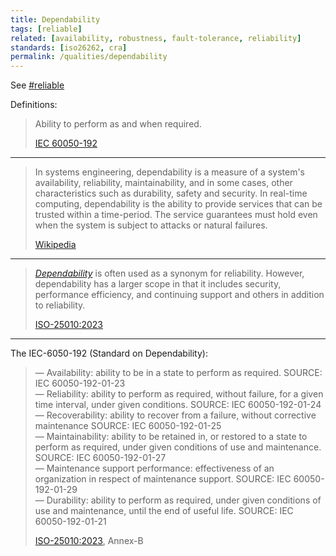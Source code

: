 ```yaml
---
title: Dependability
tags: [reliable]
related: [availability, robustness, fault-tolerance, reliability]
standards: [iso26262, cra]
permalink: /qualities/dependability
---
```


See [#reliable](/tag-reliable)

Definitions:

>Ability to perform as and when required.
>
>[IEC 60050-192](https://webstore.iec.ch/preview/info_iec60050-192%7Bed1.0%7Db.pdf)

<hr class="with-no-margin"/>

>In systems engineering, dependability is a measure of a system's availability, reliability, maintainability, and in some cases, other characteristics such as durability, safety and security. In real-time computing, dependability is the ability to provide services that can be trusted within a time-period. The service guarantees must hold even when the system is subject to attacks or natural failures. 
>
>[Wikipedia](https://en.wikipedia.org/wiki/Dependability)


<hr class="with-no-margin"/>

>[_Dependability_](/qualities/dependability) is often used as a synonym for reliability. However, dependability has a larger scope in that it includes security, performance efficiency, and continuing support and others in addition to reliability.
>
>[ISO-25010:2023](/references/#iso-25010-2023)


<hr class="with-no-margin"/>

The IEC-6050-192 (Standard on Dependability):

>— Availability: ability to be in a state to perform as required. SOURCE: IEC 60050-192-01-23<br>
>— Reliability: ability to perform as required, without failure, for a given time interval, under given conditions. SOURCE: IEC 60050-192-01-24<br>
>— Recoverability: ability to recover from a failure, without corrective maintenance SOURCE: IEC 60050-192-01-25<br>
>— Maintainability: ability to be retained in, or restored to a state to perform as required, under given conditions of use and maintenance. SOURCE: IEC 60050-192-01-27<br>
>— Maintenance support performance: effectiveness of an organization in respect of maintenance support. SOURCE: IEC 60050-192-01-29<br>
>— Durability: ability to perform as required, under given conditions of use and maintenance, until the end of useful life. SOURCE: IEC 60050-192-01-21
>
>[ISO-25010:2023](/references/#iso-25010-2023), Annex-B

